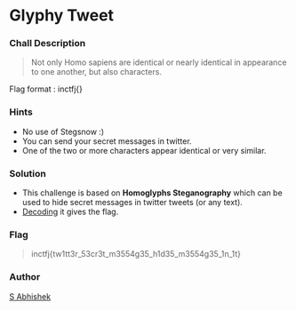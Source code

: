 # Glyphy Tweet

### Chall Description

> Not only Homo sapiens are identical or nearly identical in appearance to one another, but also characters.

Flag format : inctfj{}

### Hints

- No use of Stegsnow :)
- You can send your secret messages in twitter.
- One of the two or more characters appear identical or very similar.

### Solution

- This challenge is based on **Homoglyphs Steganography** which can be used to hide secret messages in twitter tweets (or any text).
- [Decoding](https://holloway.nz/steg/) it gives the flag.

### Flag

> inctfj{tw1tt3r_53cr3t_m3554g35_h1d35_m3554g35_1n_1t}

### Author

[S Abhishek](https://twitter.com/a3X3k)
